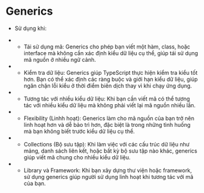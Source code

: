 # Generics

- Sử dụng khi:

- - Tái sử dụng mã: Generics cho phép bạn viết một hàm, class, hoặc interface mà không cần xác định kiểu dữ liệu cụ thể, giúp tái sử dụng mã nguồn ở nhiều ngữ cảnh.

- - Kiểm tra dữ liệu: Generics giúp TypeScript thực hiện kiểm tra kiểu tốt hơn. Bạn có thể xác định các ràng buộc và giới hạn kiểu dữ liệu, giúp ngăn chặn lỗi kiểu ở thời điểm biên dịch thay vì khi chạy ứng dụng.

- - Tương tác với nhiều kiểu dữ liệu: Khi bạn cần viết mã có thể tương tác với nhiều kiểu dữ liệu mà không phải viết lại mã nguồn nhiều lần.

- - Flexibility (Linhh hoạt): Generics làm cho mã nguồn của bạn trở nên linh hoạt hơn và dễ bảo trì hơn, đặc biệt là trong những tình huống mà bạn không biết trước kiểu dữ liệu cụ thể.

- - Collections (Bộ sưu tập): Khi làm việc với các cấu trúc dữ liệu như mảng, danh sách liên kết, hoặc bất kỳ bộ sưu tập nào khác, generics giúp viết mã chung cho nhiều kiểu dữ liệu.

- - Library và Framework: Khi bạn xây dựng thư viện hoặc framework, sử dụng generics giúp người sử dụng linh hoạt khi tương tác với mã của bạn.

